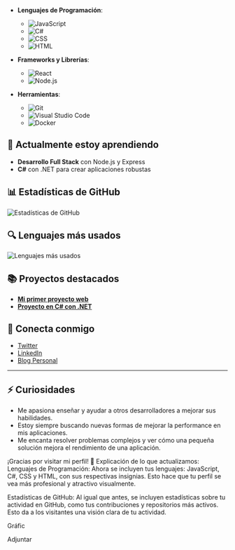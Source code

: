 - **Lenguajes de Programación**:  
  - ![JavaScript](https://img.shields.io/badge/JavaScript-F7DF1E?style=flat&logo=javascript&logoColor=black)
  - ![C#](https://img.shields.io/badge/C%23-239120?style=flat&logo=csharp&logoColor=white)
  - ![CSS](https://img.shields.io/badge/CSS-1572B6?style=flat&logo=css3&logoColor=white)
  - ![HTML](https://img.shields.io/badge/HTML-E34F26?style=flat&logo=html5&logoColor=white)

- **Frameworks y Librerías**:
  - ![React](https://img.shields.io/badge/React-61DAFB?style=flat&logo=react&logoColor=black)
  - ![Node.js](https://img.shields.io/badge/Node.js-339933?style=flat&logo=node.js&logoColor=white)

- **Herramientas**:
  - ![Git](https://img.shields.io/badge/Git-F05032?style=flat&logo=git&logoColor=white)
  - ![Visual Studio Code](https://img.shields.io/badge/VS%20Code-007ACC?style=flat&logo=visual-studio-code&logoColor=white)
  - ![Docker](https://img.shields.io/badge/Docker-2496ED?style=flat&logo=docker&logoColor=white)

## 🌱 Actualmente estoy aprendiendo
- **Desarrollo Full Stack** con Node.js y Express
- **C#** con .NET para crear aplicaciones robustas

## 📊 Estadísticas de GitHub

![Estadísticas de GitHub](https://github-readme-stats.vercel.app/api?username=TuUsuario&show_icons=true&hide_title=true&count_private=true&hide=prs&theme=radical)

## 🔍 Lenguajes más usados

![Lenguajes más usados](https://github-readme-stats.vercel.app/api/top-langs/?username=TuUsuario&layout=compact&theme=radical)

## 📚 Proyectos destacados

- [**Mi primer proyecto web**](https://github.com/TuUsuario/ProyectoWeb)
- [**Proyecto en C# con .NET**](https://github.com/TuUsuario/ProyectoCSharp)

## 💬 Conecta conmigo

- [Twitter](https://twitter.com/TuUsuario)
- [LinkedIn](https://www.linkedin.com/in/TuUsuario)
- [Blog Personal](https://www.tusitio.com)

---

## ⚡ Curiosidades

- Me apasiona enseñar y ayudar a otros desarrolladores a mejorar sus habilidades.
- Estoy siempre buscando nuevas formas de mejorar la performance en mis aplicaciones.
- Me encanta resolver problemas complejos y ver cómo una pequeña solución mejora el rendimiento de una aplicación.

¡Gracias por visitar mi perfil! 🌟
Explicación de lo que actualizamos:
Lenguajes de Programación: Ahora se incluyen tus lenguajes: JavaScript, C#, CSS y HTML, con sus respectivas insignias. Esto hace que tu perfil se vea más profesional y atractivo visualmente.

Estadísticas de GitHub: Al igual que antes, se incluyen estadísticas sobre tu actividad en GitHub, como tus contribuciones y repositorios más activos. Esto da a los visitantes una visión clara de tu actividad.

Gráfic




Adjuntar

